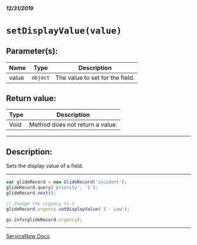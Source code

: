 ##### 12/31/2019
# `setDisplayValue(value)`

## Parameter(s):
| Name | Type | Description |
|---|---|---|
| value | `object` | The value to set for the field. |

## Return value:
| Type | Description |
|---|---|
| Void | Method does not return a value. |

---

## Description:
Sets the display value of a field.

---

```js
var glideRecord = new GlideRecord('incident');
glideRecord.query('priority', '1');
glideRecord.next();

// Change the urgency to 3
glideRecord.urgency.setDisplayValue('3 - Low');

gs.info(glideRecord.urgency);
```

---

[ServiceNow Docs](https://developer.servicenow.com/app.do#!/api_doc?v=newyork&id=r_ScopedGlideElementSetDisplayValue_Object_value)